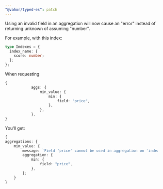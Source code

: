 ```yaml
---
"@vahor/typed-es": patch
---
```


Using an invalid field in an aggregation will now cause an "error" instead of returning unknown of assuming "number".

For example, with this index:

```typescript
type Indexes = {
  index_name: {
    score: number;
  };
};
```

When requesting

```typescript
{
			aggs: {
				min_value: {
					min: {
						field: "price",
					},
				},
			},
}
```

You'll get:

```typescript
{
aggregations: {
    min_value: {
        message: `Field 'price' cannot be used in aggregation on 'index_name'`;
        aggregation: {
            min: {
                field: "price",
            },
        };
    }
}
```
